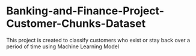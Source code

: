 # Banking-and-Finance-Project-Customer-Chunks-Dataset
This project is created to classify customers who exist  or stay back over a period of time using Machine Learning Model
